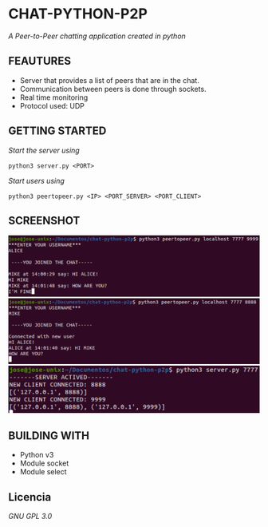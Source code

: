 # CHAT-PYTHON-P2P

_A Peer-to-Peer chatting application created in python_

## FEAUTURES

* Server that provides a list of peers that are in the chat.
* Communication between peers is done through sockets.
* Real time monitoring
* Protocol used: UDP

## GETTING STARTED
_Start the server using_
```
python3 server.py <PORT>
```
_Start users using_
```
python3 peertopeer.py <IP> <PORT_SERVER> <PORT_CLIENT>
```
## SCREENSHOT

![](https://github.com/jose-masa-cabrera/chat-python-p2p/blob/main/images/image1.png)
![](https://github.com/jose-masa-cabrera/chat-python-p2p/blob/main/images/image2.png)
![](https://github.com/jose-masa-cabrera/chat-python-p2p/blob/main/images/image3.png)

## BUILDING WITH

* Python v3
* Module socket
* Module select


## Licencia 

_GNU GPL 3.0_

